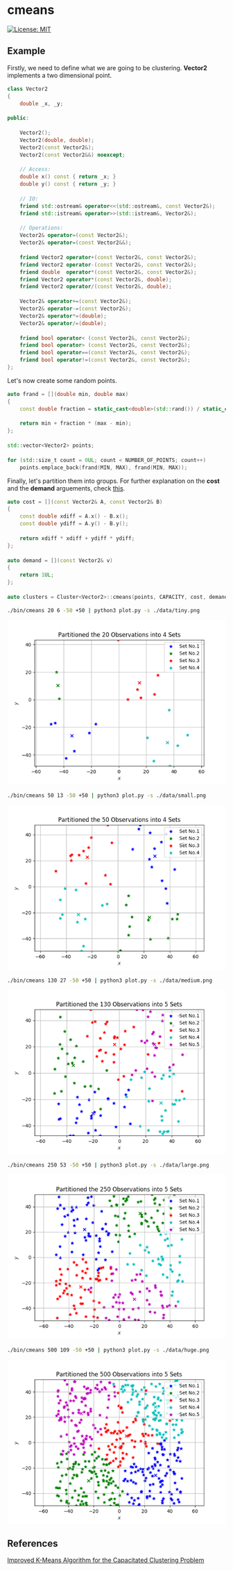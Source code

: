# cmeans

[![License: MIT](https://img.shields.io/badge/License-MIT-yellow.svg)](https://opensource.org/licenses/MIT)

## Example

Firstly, we need to define what we are going to be clustering. **Vector2** implements a two dimensional point.

```cpp
class Vector2
{
    double _x, _y;

public:

    Vector2();
    Vector2(double, double);
    Vector2(const Vector2&);
    Vector2(const Vector2&&) noexcept;

    // Access:
    double x() const { return _x; }
    double y() const { return _y; }

    // IO:
    friend std::ostream& operator<<(std::ostream&, const Vector2&);
    friend std::istream& operator>>(std::istream&, Vector2&);

    // Operations:
    Vector2& operator=(const Vector2&);
    Vector2& operator=(const Vector2&&);

    friend Vector2 operator+(const Vector2&, const Vector2&);
    friend Vector2 operator-(const Vector2&, const Vector2&);
    friend double  operator*(const Vector2&, const Vector2&);
    friend Vector2 operator*(const Vector2&, double);
    friend Vector2 operator/(const Vector2&, double);

    Vector2& operator+=(const Vector2&);
    Vector2& operator-=(const Vector2&);
    Vector2& operator*=(double);
    Vector2& operator/=(double);

    friend bool operator< (const Vector2&, const Vector2&);
    friend bool operator> (const Vector2&, const Vector2&);
    friend bool operator==(const Vector2&, const Vector2&);
    friend bool operator!=(const Vector2&, const Vector2&);
};
```

Let's now create some random points.

```cpp
auto frand = [](double min, double max)
{
    const double fraction = static_cast<double>(std::rand()) / static_cast<double>(RAND_MAX);

    return min + fraction * (max - min);
};

std::vector<Vector2> points;

for (std::size_t count = 0UL; count < NUMBER_OF_POINTS; count++)
    points.emplace_back(frand(MIN, MAX), frand(MIN, MAX));
```

Finally, let's partition them into groups. For further explanation on the **cost** and the **demand** arguements, check [this](http://citeseerx.ist.psu.edu/viewdoc/download?doi=10.1.1.414.2123&rep=rep1&type=pdf).

```cpp
auto cost = [](const Vector2& A, const Vector2& B)
{
    const double xdiff = A.x() - B.x();
    const double ydiff = A.y() - B.y();

    return xdiff * xdiff + ydiff * ydiff;
};

auto demand = [](const Vector2& v)
{
    return 1UL;
};

auto clusters = Cluster<Vector2>::cmeans(points, CAPACITY, cost, demand);
```

```bash
./bin/cmeans 20 6 -50 +50 | python3 plot.py -s ./data/tiny.png
```

![alt text](./data/tiny.png)

```bash
./bin/cmeans 50 13 -50 +50 | python3 plot.py -s ./data/small.png
```

![alt text](./data/small.png)

```bash
./bin/cmeans 130 27 -50 +50 | python3 plot.py -s ./data/medium.png
```

![alt text](./data/medium.png)

```bash
./bin/cmeans 250 53 -50 +50 | python3 plot.py -s ./data/large.png
```

![alt text](./data/large.png)

```bash
./bin/cmeans 500 109 -50 +50 | python3 plot.py -s ./data/huge.png
```

![alt text](./data/huge.png)

## References

[Improved K-Means Algorithm for the Capacitated Clustering Problem](http://citeseerx.ist.psu.edu/viewdoc/download?doi=10.1.1.414.2123&rep=rep1&type=pdf)

